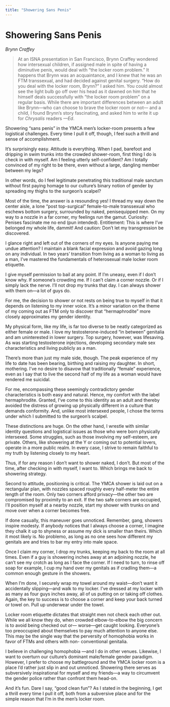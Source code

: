 ```yaml
---
title: "Showering Sans Penis"
---
```


# Showering Sans Penis

_Brynn Craffey_

> At an ISNA presentation in San Francisco, Brynn Craffey wondered how intersexual children, if assigned male in spite of having a diminutive penis, would deal with “the locker room problem.” It happens that Brynn was an acquaintance, and I knew that he was an FTM transsexual, and had decided against genital surgery. “How do you deal with the locker room, Brynn?” I asked him. You could almost see the light bulb go off over his head as it dawned on him that he himself deals successfully with “the locker room problem” on a regular basis. While there are important differences between an adult like Brynn—who can choose to brave the locker room or not— and a child, I found Brynn’s story fascinating, and asked him to write it up for _Chrysalis_ readers _—Ed_.

Showering “sans penis” in the YMCA men’s locker-room presents a few logistical challenges. Every time I pull it off, though, I feel such a thrill and sense of accomplishment.

It’s surprisingly easy. Attitude is everything. When I pad, barefoot and dripping in swim trunks into the crowded shower-room, first thing I do is check in with myself. Am I feeling utterly self-confident? Am I totally convinced of my right to be there, even without a large, dangling member between my legs?

In other words, do I feel legitimate penetrating this traditional male sanctum without first paying homage to our culture’s binary notion of gender by spreading my thighs to the surgeon’s scalpel?

Most of the time, the answer is a resounding yes! I thread my way down the center aisle, a lone “post top-surgical” female-to-male transsexual who eschews bottom surgery, surrounded by naked, penisequipped men. On my way to a nozzle in a far corner, my feelings run the gamut. Curiosity: Penises fascinate me no end (pun intended). Entitlement: This is where I’ve belonged my whole life, dammit! And caution: Don’t let my transgression be discovered.

I glance right and left out of the corners of my eyes. Is anyone paying me undue attention? I maintain a blank facial expression and avoid gazing long on any individual. In two years’ transition from living as a woman to living as a man, I’ve mastered the fundamentals of heterosexual male locker room etiquette.

I give myself permission to bail at any point. If I’m uneasy, even if I don’t know why. If someone’s crowding me. If I can’t claim a corner nozzle. Or if I simply lack the nerve. I’ll not drop my trunks that day. I can always shower with them on—a lot of guys do.

For me, the decision to shower or not rests on being true to myself in that it depends on listening to my inner voice. It’s a minor variation on the theme of my coming out as FTM only to discover that “hermaphrodite” more closely approximates my gender identity.

My physical form, like my life, is far too diverse to be neatly categorized as either female or male. I love my testosterone-induced “in between” genitalia and am uninterested in lower surgery. Top surgery, however, was lifesaving. As was starting testosterone injections, developing secondary male sex characteristics and living publicly as a man.

There’s more than just my male side, though. The peak experience of my life to date has been bearing, birthing and raising my daughter. In short, mothering. I’ve no desire to disavow that traditionally “female” experience, even as I say that to live the second half of my life as a woman would have rendered me suicidal.

For me, encompassing these seemingly contradictory gender characteristics is both easy and natural. Hence, my comfort with the label hermaphrodite. Granted, I’ve come to this identity as an adult and thereby avoided the distress of growing up physically different in a culture that demands conformity. And, unlike most intersexed people, I chose the terms under which I submitted to the surgeon’s scalpel.

These distinctions are huge. On the other hand, I wrestle with similar identity questions and logistical issues as those who were born physically intersexed. Some struggles, such as those involving my self-esteem, are private. Others, like showering at the Y or coming out to potential lovers, operate in a more public realm. In every case, I strive to remain faithful to my truth by listening closely to my heart.

Thus, if for any reason I don’t want to shower naked, I don’t. But most of the time, after checking in with myself, I want to. Which brings me back to showering strategy.

Second to attitude, positioning is critical. The YMCA shower is laid out on a rectangular plan, with nozzles spaced roughly every half-meter the entire length of the room. Only two corners afford privacy—the other two are compromised by proximity to an exit. If the two safe corners are occupied, I’ll position myself at a nearby nozzle, start my shower with trunks on and move over when a corner becomes free.

If done casually, this maneuver goes unnoticed. Remember, gang, showers inspire modesty. If anybody notices that I always choose a corner, I imagine they chalk it up to shyness or assume my dick is smaller than theirs. Which it most likely is. No problemo, as long as no one sees how different my genitals are and tries to bar my entry into male space.

Once I claim my corner, I drop my trunks, keeping my back to the room at all times. Even if a guy is showering inches away at an adjoining nozzle, he can’t see my crotch as long as I face the corner. If I need to turn, to rinse off soap for example, I cup my hand over my genitals as if cradling them—a common enough gesture in the showers.

When I’m done, I securely wrap my towel around my waist—don’t want it accidentally slipping—and walk to my locker. I’ve dressed at my locker with as many as four guys inches away, all of us putting on or taking off clothes. Again, the key to success is to choose a corner and keep your back turned or towel on. Pull up underwear under the towel.

Locker room etiquette dictates that straight men not check each other out. While we all know they do, when crowded elbow-to-elbow the big concern is to avoid being checked out or— worse—get caught looking. Everyone’s too preoccupied about themselves to pay much attention to anyone else. This may be the single way that the perversity of homophobia works in favor of FTMs and others with non- conventional genitalia.

I believe in challenging homophobia —and I do in other venues. Likewise, I want to overturn our culture’s dominant male/female gender paradigm. However, I prefer to choose my battleground and the YMCA locker room is a place I’d rather just slip in and out unnoticed. Showering there serves as subversively inspirational for myself and my friends—a way to circumvent the gender police rather than confront them head-on.

And it’s fun. Dare I say, “good clean fun”? As I stated in the beginning, I get a thrill every time I pull it off, both from a subversive place and for the simple reason that I’m in the men’s locker room.
